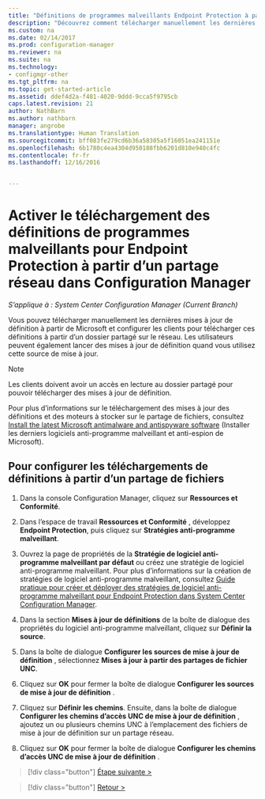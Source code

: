 ```yaml
---
title: "Définitions de programmes malveillants Endpoint Protection à partir d’un partage réseau | Microsoft Docs"
description: "Découvrez comment télécharger manuellement les dernières mises à jour de définitions de Microsoft et configurer ensuite les clients pour le téléchargement de ces définitions."
ms.custom: na
ms.date: 02/14/2017
ms.prod: configuration-manager
ms.reviewer: na
ms.suite: na
ms.technology:
- configmgr-other
ms.tgt_pltfrm: na
ms.topic: get-started-article
ms.assetid: ddef4d2a-f481-4020-9ddd-9cca5f9795cb
caps.latest.revision: 21
author: NathBarn
ms.author: nathbarn
manager: angrobe
ms.translationtype: Human Translation
ms.sourcegitcommit: bff083fe279cd6b36a58305a5f16051ea241151e
ms.openlocfilehash: 6b1780c4ea4304d950188fbb6201d810e940c4fc
ms.contentlocale: fr-fr
ms.lasthandoff: 12/16/2016


---
```


# <a name="enable-endpoint-protection-malware-definitions-to-download-from-a-network-share-for-configuration-manager"></a>Activer le téléchargement des définitions de programmes malveillants pour Endpoint Protection à partir d’un partage réseau dans Configuration Manager

*S’applique à : System Center Configuration Manager (Current Branch)*

 Vous pouvez télécharger manuellement les dernières mises à jour de définition à partir de Microsoft et configurer les clients pour télécharger ces définitions à partir d’un dossier partagé sur le réseau. Les utilisateurs peuvent également lancer des mises à jour de définition quand vous utilisez cette source de mise à jour.

> [!NOTE]
>  Les clients doivent avoir un accès en lecture au dossier partagé pour pouvoir télécharger des mises à jour de définition.

 Pour plus d’informations sur le téléchargement des mises à jour des définitions et des moteurs à stocker sur le partage de fichiers, consultez [Install the latest Microsoft antimalware and antispyware software](http://www.microsoft.com/security/portal/Definitions/HowToForeFront.aspx) (Installer les derniers logiciels anti-programme malveillant et anti-espion de Microsoft).

## <a name="to-configure-definition-downloads-from-a-file-share"></a>Pour configurer les téléchargements de définitions à partir d’un partage de fichiers

1.  Dans la console Configuration Manager, cliquez sur **Ressources et Conformité**.

2.  Dans l’espace de travail **Ressources et Conformité** , développez **Endpoint Protection**, puis cliquez sur **Stratégies anti-programme malveillant**.

3.  Ouvrez la page de propriétés de la **Stratégie de logiciel anti-programme malveillant par défaut** ou créez une stratégie de logiciel anti-programme malveillant. Pour plus d’informations sur la création de stratégies de logiciel anti-programme malveillant, consultez [Guide pratique pour créer et déployer des stratégies de logiciel anti-programme malveillant pour Endpoint Protection dans System Center Configuration Manager](endpoint-antimalware-policies.md).

4.  Dans la section **Mises à jour de définitions** de la boîte de dialogue des propriétés du logiciel anti-programme malveillant, cliquez sur **Définir la source**.

5.  Dans la boîte de dialogue **Configurer les sources de mise à jour de définition** , sélectionnez **Mises à jour à partir des partages de fichier UNC**.

6.  Cliquez sur **OK** pour fermer la boîte de dialogue **Configurer les sources de mise à jour de définition** .

7.  Cliquez sur **Définir les chemins**. Ensuite, dans la boîte de dialogue **Configurer les chemins d’accès UNC de mise à jour de définition** , ajoutez un ou plusieurs chemins UNC à l’emplacement des fichiers de mise à jour de définition sur un partage réseau.

8.  Cliquez sur **OK** pour fermer la boîte de dialogue **Configurer les chemins d’accès UNC de mise à jour de définition** .


> [!div class="button"]
[Étape suivante >](endpoint-antimalware-policies.md)

> [!div class="button"]
[Retour >](endpoint-configure-alerts.md)

